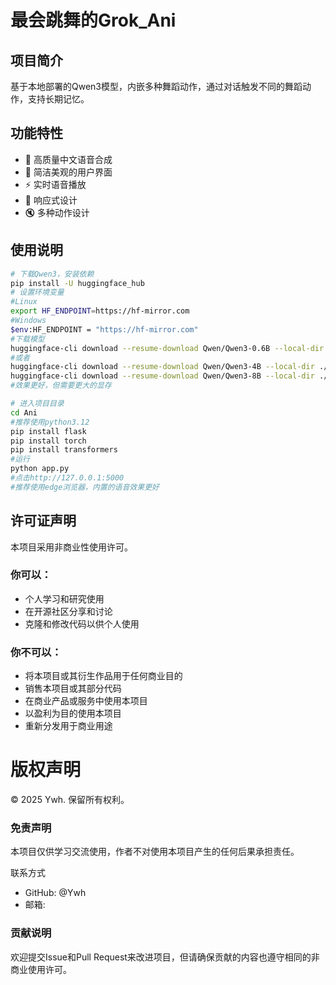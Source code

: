 # 最会跳舞的Grok_Ani
 
## 项目简介
基于本地部署的Qwen3模型，内嵌多种舞蹈动作，通过对话触发不同的舞蹈动作，支持长期记忆。

## 功能特性
- 🎵 高质量中文语音合成
- 🎨 简洁美观的用户界面
- ⚡ 实时语音播放
- 📱 响应式设计
- 🔇 多种动作设计

## 使用说明
```bash
# 下载Qwen3，安装依赖
pip install -U huggingface_hub
# 设置环境变量
#Linux
export HF_ENDPOINT=https://hf-mirror.com
#Windows
$env:HF_ENDPOINT = "https://hf-mirror.com"
#下载模型
huggingface-cli download --resume-download Qwen/Qwen3-0.6B --local-dir ./Qwen3-0.6B
#或者
huggingface-cli download --resume-download Qwen/Qwen3-4B --local-dir ./Qwen3-0.6B
huggingface-cli download --resume-download Qwen/Qwen3-8B --local-dir ./Qwen3-0.6B
#效果更好，但需要更大的显存
```
```bash
# 进入项目目录
cd Ani
#推荐使用python3.12
pip install flask
pip install torch
pip install transformers
#运行
python app.py
#点击http://127.0.0.1:5000
#推荐使用edge浏览器，内置的语音效果更好
```

## 许可证声明
本项目采用非商业性使用许可。

### 你可以：
- 个人学习和研究使用
- 在开源社区分享和讨论
- 克隆和修改代码以供个人使用
### 你不可以：
- 将本项目或其衍生作品用于任何商业目的
- 销售本项目或其部分代码
- 在商业产品或服务中使用本项目
- 以盈利为目的使用本项目
- 重新分发用于商业用途


# 版权声明
© 2025 Ywh. 保留所有权利。

### 免责声明
本项目仅供学习交流使用，作者不对使用本项目产生的任何后果承担责任。

联系方式
- GitHub: @Ywh
- 邮箱: 
### 贡献说明
欢迎提交Issue和Pull Request来改进项目，但请确保贡献的内容也遵守相同的非商业使用许可。